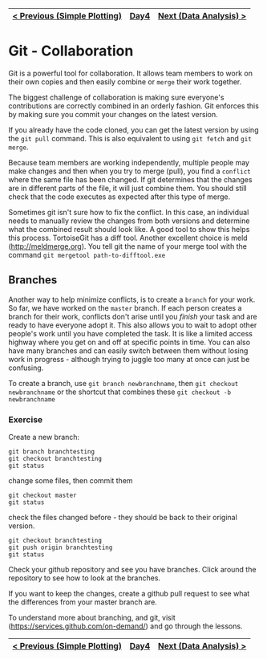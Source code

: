 |[< Previous (Simple Plotting)](../Day3/SimplePlotting.md) | [Day4](../README.md)| [Next (Data Analysis) >](DataAnalysis.md) |
|----|----|----|
# Git - Collaboration

Git is a powerful tool for collaboration. It allows team members to work on their own copies and then easily combine or ```merge``` their work together.

The biggest challenge of collaboration is making sure everyone's contributions are correctly combined in an orderly fashion. Git enforces this by making sure you commit your changes on the latest version.

If you already have the code cloned, you can get the latest version by using the ```git pull``` command. This is also equivalent to using ```git fetch``` and ```git merge```.

Because team members are working independently, multiple people may make changes and then when you try to merge (pull), you find a ```conflict``` where the same file has been changed. If git determines that the changes are in different parts of the file, it will just combine them. You should still check that the code executes as expected after this type of merge.

Sometimes git isn't sure how to fix the conflict. In this case, an individual needs to manually review the changes from both versions and determine what the combined result should look like. A good tool to show this helps this process. TortoiseGit has a diff tool. Another excellent choice is meld (http://meldmerge.org). You tell git the name of your merge tool with the command ```git mergetool path-to-difftool.exe```

## Branches

Another way to help minimize conflicts, is to create a ```branch``` for your work. So far, we have worked on the ```master``` branch. If each person creates a branch for their work, conflicts don't arise until you *finish* your task and are ready to have everyone adopt it. This also allows you to wait to adopt other people's work until you have completed the task. It is like a limited access highway where you get on and off at specific points in time. You can also have many branches and can easily switch between them without losing work in progress - although trying to juggle too many at once can just be confusing.

To create a branch, use ```git branch newbranchname```, then ```git checkout newbranchname``` or the shortcut that combines these ```git checkout -b newbranchname```

### Exercise

Create a new branch:

```
git branch branchtesting
git checkout branchtesting
git status
```

change some files, then commit them

```
git checkout master
git status
```

check the files changed before - they should be back to their original version.

```
git checkout branchtesting
git push origin branchtesting
git status
```

Check your github repository and see you have branches. Click around the repository to see how to look at the branches.

If you want to keep the changes, create a github pull request to see what the differences from your master branch are.

To understand more about branching, and git, visit (https://services.github.com/on-demand/)
and go through the lessons.

|[< Previous (Simple Plotting)](../Day3/SimplePlotting.md) | [Day4](../README.md)| [Next (Data Analysis) >](DataAnalysis.md) |
|----|----|----|
